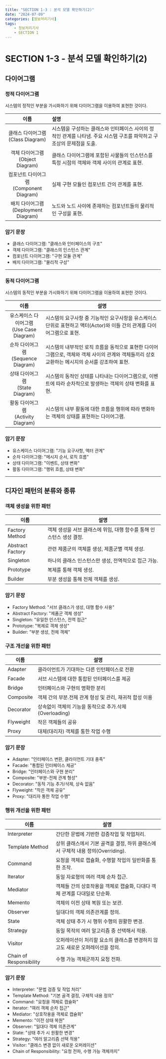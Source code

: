 ```yaml
---
title: "SECTION 1-3 : 분석 모델 확인하기(2)"
date: "2024-07-09"
categories: [정보처리기사]
tags:
    - 정보처리기사 
    - SECTION 1
---
```


# SECTION 1-3 - 분석 모델 확인하기(2)

## 다이어그램

### 정적 다이어그램
시스템의 정적인 부분을 가시화하기 위해 다이어그램을 이용하여 표현한 것이다.

|이름|설명|
|:---:|:---|
|클래스 다이어그램<br>(Class Diagram)|	시스템을 구성하는 클래스와 인터페이스 사이의 정적인 관계를 나타냄. 주요 시스템 구조를 파악하고 구조상의 문제점을 도출.|
|객체 다이어그램<br> (Object Diagram)|	클래스 다이어그램에 포함된 사물들의 인스턴스를 특정 시점의 객체와 객체 사이의 관계로 표현.|
|컴포넌트 다이어그램<br> (Component Diagram)|	실제 구현 모듈인 컴포넌트 간의 관계를 표현.|
|배치 다이어그램<br> (Deployment Diagram)|	노드와 노드 사이에 존재하는 컴포넌트들의 물리적인 구성을 표현.|

### 암기 문장
* 클래스 다이어그램: "클래스와 인터페이스의 구조"
* 객체 다이어그램: "클래스의 인스턴스 관계"
* 컴포넌트 다이어그램: "구현 모듈 관계"
* 배치 다이어그램: "물리적 구성"

----------------------------

### 동적 다이어그램
시스템의 동적인 부분을 가시화하기 위해 다이어그램을 이용하여 표현한 것이다.

|이름|설명|
|:---:|---|
|유스케이스 다이어그램<br>(Use Case Diagram)|	시스템의 요구사항 중 기능적인 요구사항을 유스케이스 단위로 표현하고 액터(Actor)와 이들 간의 관계를 다이어그램으로 표현.|
|순차 다이어그램<br>(Sequence Diagram)|	시스템의 내부적인 로직 흐름을 동적으로 표현한 다이어그램으로, 객체와 객체 사이의 관계와 객체들끼리 상호 교환하는 메시지의 순서를 강조하여 표현.|
|상태 다이어그램<br>(State Diagram)|시스템의 동적인 상태를 나타내는 다이어그램으로, 이벤트에 따라 순차적으로 발생하는 객체의 상태 변화를 표현.|
|활동 다이어그램<br>(Activity Diagram)|시스템의 내부 활동에 대한 흐름을 행위에 따라 변화하는 객체의 상태를 표현하는 다이어그램.|

### 암기 문장
* 유스케이스 다이어그램: "기능 요구사항, 액터 관계"
* 순차 다이어그램: "메시지 순서, 로직 흐름"
* 상태 다이어그램: "이벤트, 상태 변화"
* 활동 다이어그램: "행위 흐름, 상태 변화"

--------------------------

## 디자인 패턴의 분류와 종류

### 객체 생성을 위한 패턴

|이름|설명|
|---|---|
|Factory Method	|객체 생성을 서브 클래스에 위임, 대행 함수를 통해 인스턴스 생성 결정.|
|Abstract Factory | 관련 제품군의 객체를 생성, 제품군별 객체 생성.|
|Singleton | 하나의 클래스 인스턴스만 생성, 전역적으로 접근 가능.|
|Prototype | 복제를 통해 객체 생성.|
|Builder | 부분 생성을 통해 전체 객체를 생성.|

### 암기 문장
* Factory Method: "서브 클래스가 생성, 대행 함수 사용"
* Abstract Factory: "제품군 객체 생성"
* Singleton: "유일한 인스턴스, 전역 접근"
* Prototype: "복제로 객체 생성"
* Builder: "부분 생성, 전체 객체"

### 구조 개선을 위한 패턴

|이름|설명|
|---|---|
| Adapter | 클라이언트가 기대하는 다른 인턴페이스로 전환|
| Facade | 서브 시스템에 대한 통합된 인터페이스를 제공|
| Bridge | 인터페이스와 구현의 명확한 분리|
| Composite | 객체 간의 부분.전체 관계 형성 및 관리, 재귀적 합성 이용|
| Decorator | 상속없이 객체의 기능을 동적으로 추가.삭제(Overloading)|
| Flyweight | 작은 객체들의 공유|
| Proxy | 대체(대리자) 객체를 통한 작업 수행|

### 암기 문장
* Adapter: "인터페이스 변환, 클라이언트 기대 충족"
* Facade: "통합된 인터페이스 제공"
* Bridge: "인터페이스와 구현 분리"
* Composite: "부분-전체 관계 형성"
* Decorator: "동적 기능 추가/삭제, 상속 없음"
* Flyweight: "작은 객체 공유"
* Proxy: "대리자 통한 작업 수행"

### 행위 개선을 위한 패턴

|이름|설명|
|---|---|
|Interpreter|간단한 문법에 기반한 검증작업 및 작업처리.|
|Template Method|상위 클래스에서 기본 골격을 결정, 하위 클래스에서 구체적 내용 정의(Overriding).|
|Command|요청을 객체로 캡슐화, 수행할 작업의 일반화를 통한 조작.|
|Iterator|동일 자료형의 여러 객체 순차 접근.|
|Mediator|객체들 간의 상호작용을 객체로 캡슐화, 다대다 객체 관계를 다대일로 단순화.|
|Memento|객체의 이전 상태 복원 또는 보관.|
|Observer|일대다의 객체 의존관계를 정의.|
|State|객체 상태 추가 시 행위 수행의 원활한 변경.|
|Strategy|동일 목적의 여러 알고리즘 중 선택해서 적용.|
|Visitor|오퍼레이션이 처리할 요소의 클래스를 변경하지 않고도 새로운 오퍼레이션을 정의.|
|Chain of Responsibility|수행 가능 객체군까지 요청 전파.|

### 암기 문장
* Interpreter: "문법 검증 및 작업 처리"
* Template Method: "기본 골격 결정, 구체적 내용 정의"
* Command: "요청을 객체로 캡슐화"
* Iterator: "여러 객체 순차 접근"
* Mediator: "상호작용을 객체로 캡슐화"
* Memento: "이전 상태 복원"
* Observer: "일대다 객체 의존관계"
* State: "상태 추가 시 원활한 변경"
* Strategy: "여러 알고리즘 선택 적용"
* Visitor: "클래스 변경 없이 새로운 오퍼레이션"
* Chain of Responsibility: "요청 전파, 수행 가능 객체까지"